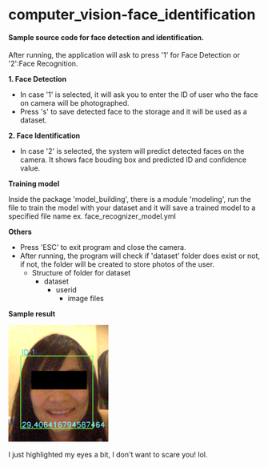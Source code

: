 # computer_vision-face_identification
#### Sample source code for face detection and identification.

After running, the application will ask to press '1' for Face Detection or '2':Face Recognition.

**1. Face Detection**
- In case '1' is selected, it will ask you to enter the ID of user who the face on camera will be photographed. 
- Press 's' to save detected face to the storage and it will be used as a dataset.

**2. Face Identification**
- In case '2' is selected, the system will predict detected faces on the camera. It shows face bouding box and predicted ID and confidence value.

**Training model**

Inside the package 'model_building', there is a module 'modeling', run the file to train the model with your dataset and it will save a trained model to a specified file name ex. face_recognizer_model.yml
	
**Others**
- Press 'ESC' to exit program and close the camera.
- After running, the program will check if 'dataset' folder does exist or not, if not, the folder will be created to store photos of the user.
	- Structure of folder for dataset
		- dataset
			- userid
				- image files



**Sample result**

<img src="./sample_result.png" alt="alt text" width="200"/>

I just highlighted my eyes a bit, I don't want to scare you! lol.
